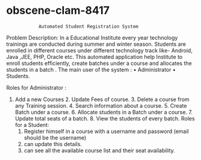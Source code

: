# obscene-clam-8417


				Automated Student Registration System

Problem Description:
In a Educational Institute every year  technology trainings are conducted during summer and winter season. Students are enrolled in different courses under different technology track like- Android, Java ,JEE, PHP, Oracle etc. This automated application help Institute to enroll students efficiently, create batches under a course and allocates the students  in a batch . 
The main user of the system : 
•	Administrator 
•	Students.

Roles for Administrator :
1. Add a new Courses
             	2. Update Fees of course.
               	3. Delete  a course from any Training session.
               	4. Search information about a course.
                   5. Create Batch under a course.
                  6. Allocate students in a Batch under a course.
                 7. Update total seats of a batch.
                 8. View the students of every batch. 
Roles for a Student:
	1. Register himself in a course with a username and password (email should be the username)
	2. can update this details.
	3. can see all the available course list and their seat availability.
	

